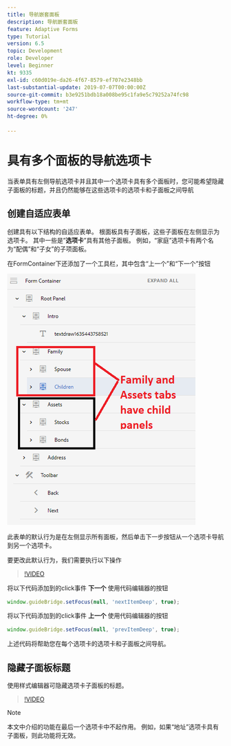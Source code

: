 ```yaml
---
title: 导航嵌套面板
description: 导航嵌套面板
feature: Adaptive Forms
type: Tutorial
version: 6.5
topic: Development
role: Developer
level: Beginner
kt: 9335
exl-id: c60d019e-da26-4f67-8579-ef707e2348bb
last-substantial-update: 2019-07-07T00:00:00Z
source-git-commit: b3e9251bdb18a008be95c1fa9e5c79252a74fc98
workflow-type: tm+mt
source-wordcount: '247'
ht-degree: 0%

---
```


# 具有多个面板的导航选项卡

当表单具有左侧导航选项卡并且其中一个选项卡具有多个面板时，您可能希望隐藏子面板的标题，并且仍然能够在这些选项卡的选项卡和子面板之间导航

## 创建自适应表单

创建具有以下结构的自适应表单。 根面板具有子面板，这些子面板在左侧显示为选项卡。 其中一些是”**选项卡**”具有其他子面板。 例如，“家庭”选项卡有两个名为“配偶”和“子女”的子项面板。

在FormContainer下还添加了一个工具栏，其中包含“上一个”和“下一个”按钮

![工具栏间距](assets/multiple-panels.png)



此表单的默认行为是在左侧显示所有面板，然后单击下一步按钮从一个选项卡导航到另一个选项卡。

要更改此默认行为，我们需要执行以下操作

>[!VIDEO](https://video.tv.adobe.com/v/338369?quality=12&learn=on)


将以下代码添加到的click事件 **下一个** 使用代码编辑器的按钮

```javascript
window.guideBridge.setFocus(null, 'nextItemDeep', true);
```

将以下代码添加到的click事件 **上一个** 使用代码编辑器的按钮

```javascript
window.guideBridge.setFocus(null, 'prevItemDeep', true);
```

上述代码将帮助您在每个选项卡的选项卡和子面板之间导航。

## 隐藏子面板标题

使用样式编辑器可隐藏选项卡子面板的标题。

>[!VIDEO](https://video.tv.adobe.com/v/338370?quality=12&learn=on)

>[!NOTE]
>
>本文中介绍的功能在最后一个选项卡中不起作用。 例如，如果“地址”选项卡具有子面板，则此功能将无效。

